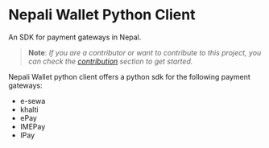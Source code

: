# Nepali Wallet Python Client

An SDK for payment gateways in Nepal.

> **Note**: <i> If you are a contributor or want to contribute to this project,
> you can check the [contribution](CONTRIBUTION.md) section to get started.</i>


Nepali Wallet python client offers a python sdk for the following payment
gateways:

- e-sewa
- khalti
- ePay
- IMEPay
- IPay
